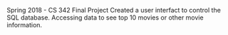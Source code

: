 Spring 2018 - CS 342 Final Project
Created a user interfact to control the SQL database. Accessing data to see top 10 movies or other movie information.
